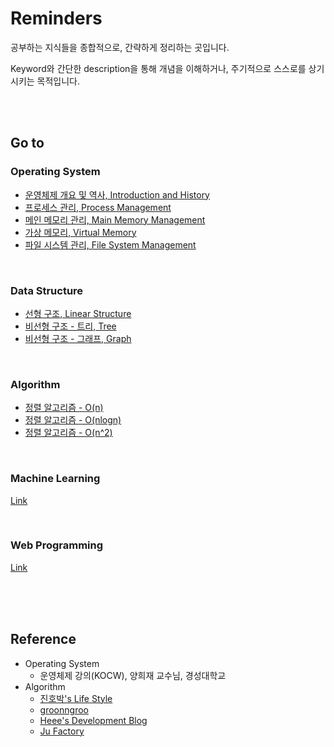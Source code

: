 # Reminders

공부하는 지식들을 종합적으로, 간략하게 정리하는 곳입니다.

Keyword와 간단한 description을 통해 개념을 이해하거나, 주기적으로 스스로를 상기시키는 목적입니다.

<br>

<br>

## Go to

### Operating System

- [운영체제 개요 및 역사, Introduction and History](https://github.com/jarvis08/Reminders/tree/master/OperatingSystem/01_OS_History)
- [프로세스 관리, Process Management](https://github.com/jarvis08/Reminders/tree/master/OperatingSystem/02_ProcessManagement)
- [메인 메모리 관리, Main Memory Management](https://github.com/jarvis08/Reminders/tree/master/OperatingSystem/03_MainMemoryManagement)
- [가상 메모리, Virtual Memory](https://github.com/jarvis08/Reminders/tree/master/OperatingSystem/04_VirtualMemory)
- [파일 시스템 관리, File System Management](https://github.com/jarvis08/Reminders/tree/master/OperatingSystem/05_FileSystemManagement)

<br>

### Data Structure

- [선형 구조, Linear Structure](https://github.com/jarvis08/Reminders/tree/master/DataStructure/01_Linear)
- [비선형 구조 - 트리, Tree](https://github.com/jarvis08/Reminders/tree/master/DataStructure/02_Tree)
- [비선형 구조 - 그래프, Graph](https://github.com/jarvis08/Reminders/tree/master/DataStructure/03_Graph)

<br>

### Algorithm

- [정렬 알고리즘 - O(n)](https://github.com/jarvis08/Reminders/tree/master/Algorithm/01_Sorting_O(n))
- [정렬 알고리즘 - O(nlogn)](https://github.com/jarvis08/Reminders/tree/master/Algorithm/02_Sorting_O(nlogn))
- [정렬 알고리즘 - O(n^2)](https://github.com/jarvis08/Reminders/tree/master/Algorithm/03_Sorting_O(n^2))

<br>

### Machine Learning

[Link](https://github.com/jarvis08/Reminders/tree/master/MachineLearning/README.md)

<br>

### Web Programming

[Link](https://github.com/jarvis08/Reminders/tree/master/Web/README.md)

<br>

<br>

<br>

## Reference

- Operating System
  - 운영체제 강의(KOCW), 양희재 교수님, 경성대학교
- Algorithm
  - [진호박's Life Style](https://jinhobak.tistory.com/221)
  - [groonngroo](https://groonngroo.tistory.com/37)
  - [Heee's Development Blog](https://gmlwjd9405.github.io/2018/05/06/algorithm-selection-sort.html)
  - [Ju Factory](https://yujuwon.tistory.com/entry/병합정렬Merge-Sort)

